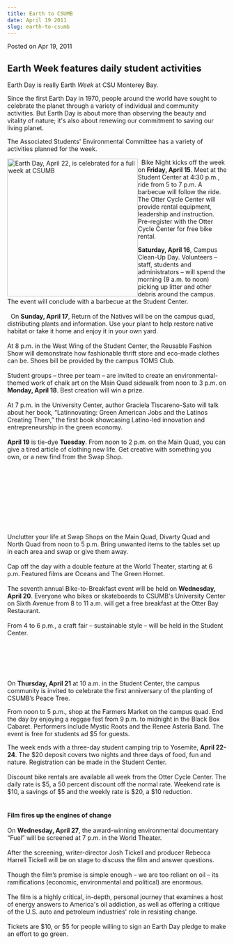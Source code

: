 ```yaml
---
title: Earth to CSUMB
date: April 19 2011
slug: earth-to-csumb
---
```


 



<span class="date">Posted on Apr 19, 2011    </span>
<h2>Earth Week features daily student activities</h2>
<p>Earth Day is really Earth <em>Week</em> at CSU Monterey Bay.</p>
<p>Since the first Earth Day in 1970, people around the world have
sought to celebrate the planet through a variety of individual and
community activities. But Earth Day is about more than observing
the beauty and vitality of nature; it&apos;s also about renewing our
commitment to saving our living planet.&#x2028;&#x2028;</p>
<p>The Associated Students&apos; Environmental Committee has a variety
of activities planned for the week.</p>
<p><img alt="Earth Day, April 22, is celebrated for a full week at CSUMB" src="https://news.csumb.edu/sites/default/files/65/attachments/news/images/earth_day.jpg" style="float:left; width:300px; height:317px">&#x2028;&#x2028;Bike Night kicks
off the week on <strong>Friday, April 15</strong>. Meet at the
Student Center at 4:30 p.m., ride from 5 to 7 p.m. A barbecue will
follow the ride. The Otter Cycle Center will provide rental
equipment, leadership and instruction. Pre-register with the Otter
Cycle Center for free bike rental.</img></p>
<p><strong>Saturday, April 16</strong>, Campus Clean-Up Day.
Volunteers &#x2013; staff, students and administrators &#x2013; will spend the
morning (9 a.m. to noon) picking up litter and other debris around
the campus. The event will conclude with a barbecue at the Student
Center.<br>
<br>
&#x2028;&#x2028;On <strong>Sunday, April 17</strong>, Return of the Natives will
be on the campus quad, distributing plants and information. Use
your plant to help restore native habitat or take it home and enjoy
it in your own yard.<br>
<br>
At 8 p.m. in the West Wing of the Student Center, the Reusable
Fashion Show will demonstrate how fashionable thrift store and
eco-made clothes can be. Shoes bill be provided by the campus TOMS
Club.<br>
<br>
Student groups &#x2013; three per team &#x2013; are invited to create an
environmental-themed work of chalk art on the Main Quad sidewalk
from noon to 3 p.m. on <strong>Monday, April 18</strong>. Best
creation will win a prize.<br>
<br>
At 7 p.m. in the University Center, author Graciela Tiscareno-Sato
will talk about her book, &#x201C;Latinnovating: Green American Jobs and
the Latinos Creating Them,&#x201D; the first book showcasing Latino-led
innovation and entrepreneurship in the green economy.<br>
<br>
<strong>April 19</strong> is tie-dye <strong>Tuesday</strong>. From
noon to 2 p.m. on the Main Quad, you can give a tired article of
clothing new life. Get creative with something you own, or a new
find from the Swap Shop.</br></br></br></br></br></br></br></br></br></br></p>
<p>Unclutter your life at Swap Shops on the Main Quad, Divarty Quad
and North Quad from noon to 5 p.m. Bring unwanted items to the
tables set up in each area and swap or give them away.<br>
<br>
Cap off the day with a double feature at the World Theater,
starting at 6 p.m. Featured films are Oceans and The Green
Hornet.<br>
<br>
The seventh annual Bike-to-Breakfast event will be held on
<strong>Wednesday, April 20</strong>. Everyone who bikes or
skateboards to CSUMB&apos;s University Center on Sixth Avenue from 8 to
11 a.m. will get a free breakfast at the Otter Bay
Restaurant.<br>
<br>
From 4 to 6 p.m., a craft fair &#x2013; sustainable style &#x2013; will be held
in the Student Center.</br></br></br></br></br></br></p>
<p>On <strong>Thursday, April 21</strong> at 10 a.m. in the Student
Center, the campus community is invited to celebrate the first
anniversary of the planting of CSUMB&#x2019;s Peace Tree.&#x2028;&#x2028;</p>
<p>From noon to 5 p.m., shop at the Farmers Market on the campus
quad. End the day by enjoying a reggae fest from 9 p.m. to midnight
in the Black Box Cabaret. Performers include Mystic Roots and the
Renee Asteria Band. The event is free for students ad $5 for
guests.</p>
<p>The week ends with a three-day student camping trip to Yosemite,
<strong>April 22-24</strong>. The $20 deposit covers two nights and
three days of food, fun and nature. Registration can be made in the
Student Center.&#x2028;&#x2028;<br>
<br>
Discount bike rentals are available all week from the Otter Cycle
Center. The daily rate is $5, a 50 percent discount off the normal
rate. Weekend rate is $10, a savings of $5 and the weekly rate is
$20, a $10 reduction.</br></br></p>
<h4>Film fires up the engines of change</h4>
<p>On <strong>Wednesday, April 27</strong>, the award-winning
environmental documentary &#x201C;Fuel&#x201D; will be screened at 7 p.m. in the
World Theater.<br>
<br>
After the screening, writer-director Josh Tickell and producer
Rebecca Harrell Tickell will be on stage to discuss the film and
answer questions.<br>
<br>
Though the film&#x2019;s premise is simple enough &#x2013; we are too reliant on
oil &#x2013; its ramifications (economic, environmental and political) are
enormous.<br>
<br>
The film is a highly critical, in-depth, personal journey that
examines a host of energy answers to America&apos;s oil addiction, as
well as offering a critique of the U.S. auto and petroleum
industries&apos; role in resisting change.<br>
<br>
Tickets are $10, or $5 for people willing to sign an Earth Day
pledge to make an effort to go green.<br>
&#xA0;</br></br></br></br></br></br></br></br></br></p>





 
